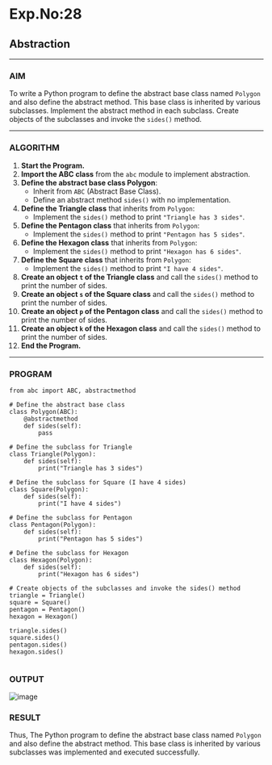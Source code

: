 # Exp.No:28  
## Abstraction

---

### AIM  
To write a Python program to define the abstract base class named `Polygon` and also define the abstract method. This base class is inherited by various subclasses. Implement the abstract method in each subclass. Create objects of the subclasses and invoke the `sides()` method.

---

### ALGORITHM

1. **Start the Program.**
2. **Import the ABC class** from the `abc` module to implement abstraction.
3. **Define the abstract base class Polygon**:
   - Inherit from `ABC` (Abstract Base Class).
   - Define an abstract method `sides()` with no implementation.
4. **Define the Triangle class** that inherits from `Polygon`:
   - Implement the `sides()` method to print `"Triangle has 3 sides"`.
5. **Define the Pentagon class** that inherits from `Polygon`:
   - Implement the `sides()` method to print `"Pentagon has 5 sides"`.
6. **Define the Hexagon class** that inherits from `Polygon`:
   - Implement the `sides()` method to print `"Hexagon has 6 sides"`.
7. **Define the Square class** that inherits from `Polygon`:
   - Implement the `sides()` method to print `"I have 4 sides"`.
8. **Create an object `t` of the Triangle class** and call the `sides()` method to print the number of sides.
9. **Create an object `s` of the Square class** and call the `sides()` method to print the number of sides.
10. **Create an object `p` of the Pentagon class** and call the `sides()` method to print the number of sides.
11. **Create an object `k` of the Hexagon class** and call the `sides()` method to print the number of sides.
12. **End the Program.**

---

### PROGRAM

```
from abc import ABC, abstractmethod

# Define the abstract base class
class Polygon(ABC):
    @abstractmethod
    def sides(self):
        pass

# Define the subclass for Triangle
class Triangle(Polygon):
    def sides(self):
        print("Triangle has 3 sides")

# Define the subclass for Square (I have 4 sides)
class Square(Polygon):
    def sides(self):
        print("I have 4 sides")

# Define the subclass for Pentagon
class Pentagon(Polygon):
    def sides(self):
        print("Pentagon has 5 sides")

# Define the subclass for Hexagon
class Hexagon(Polygon):
    def sides(self):
        print("Hexagon has 6 sides")

# Create objects of the subclasses and invoke the sides() method
triangle = Triangle()
square = Square()
pentagon = Pentagon()
hexagon = Hexagon()

triangle.sides()
square.sides()
pentagon.sides()
hexagon.sides()


```

### OUTPUT
![image](https://github.com/user-attachments/assets/86a1ca7f-14d1-4140-9951-e5227aa4f170)


### RESULT
Thus, The Python program to define the abstract base class named `Polygon` and also define the abstract method. This base class is inherited by various subclasses was implemented and executed successfully.

